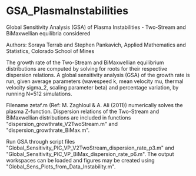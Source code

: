 # GSA_PlasmaInstabilities
Global Sensitivity Analysis (GSA) of Plasma Instabilities - Two-Stream and BiMaxwellian equilibria considered

Authors: Soraya Terrab and Stephen Pankavich, Applied Mathematics and Statistics, Colorado School of Mines

The growth rate of the Two-Stream and BiMaxwellian equilibrium distributions are computed by solving for roots for their respective dispersion relations. A global sensitivity analysis (GSA) of the growth rate is run, given average parameters (wavespeed k, mean velocity mu, thermal velocity sigma_2, scaling parameter beta) and percentage variation, by running N=512 simulations.

Filename zetaf.m (Ref: M. Zaghloul & A. Ali (2011)) numerically solves the plasma Z-function. 
Dispersion relations of the Two-Stream and BiMaxwellian distributions are included in functions "dispersion_growthrate_V2TwoStream.m" and "dispersion_growthrate_BiMax.m". 

Run GSA through script files "Global_Sensitivity_PIC_VP_V2TwoStream_dispersion_rate_p3.m" and "Global_Sensitivity_PIC_VP_BiMax_dispersion_rate_p6.m". The output workspaces can be loaded and figures may be created using "Global_Sens_Plots_from_Data_Instability.m". 

